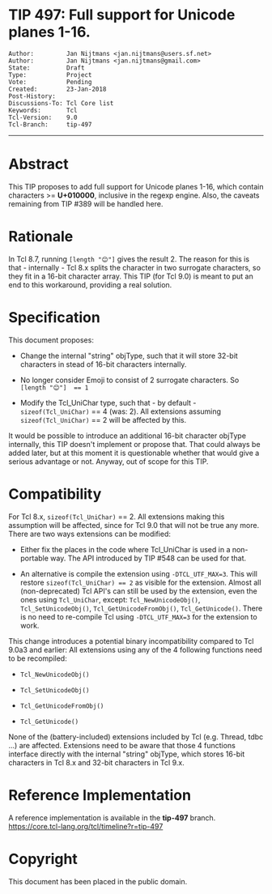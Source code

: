 # TIP 497: Full support for Unicode planes 1-16.
	Author:         Jan Nijtmans <jan.nijtmans@users.sf.net>
	Author:         Jan Nijtmans <jan.nijtmans@gmail.com>
	State:          Draft
	Type:           Project
	Vote:           Pending
	Created:        23-Jan-2018
	Post-History:
	Discussions-To: Tcl Core list
	Keywords:       Tcl
	Tcl-Version:    9.0
	Tcl-Branch:     tip-497
-----

# Abstract

This TIP proposes to add full support for Unicode planes 1-16, which
contain characters >= **U\+010000**, inclusive in the regexp
engine. Also, the caveats remaining from TIP #389 will be handled here.

# Rationale

In Tcl 8.7, running `[length "😊"]` gives the result 2. The reason for
this is that - internally - Tcl 8.x splits the character in two
surrogate characters, so they fit in a 16-bit character array.
This TIP (for Tcl 9.0) is meant to put an end to this workaround,
providing a real solution.

# Specification

This document proposes:

 * Change the internal "string" objType, such that it will store 32-bit
   characters in stead of 16-bit characters internally.

 * No longer consider Emoji to consist of 2 surrogate characters. So
   `[length "😊"]  == 1`

 * Modify the Tcl_UniChar type, such that - by default -
   `sizeof(Tcl_UniChar)` == 4 (was: 2).  All extensions assuming
   `sizeof(Tcl_UniChar)` == 2 will be affected by this.

It would be possible to introduce an additional 16-bit character objType
internally, this TIP doesn't implement or propose that. That could always
be added later, but at this moment it is questionable whether that would
give a serious advantage or not. Anyway, out of scope for this TIP.

# Compatibility

For Tcl 8.x, `sizeof(Tcl_UniChar)` == 2. All extensions making this
assumption will be affected, since for Tcl 9.0 that will not be true
any more. There are two ways extensions can be modified:

 * Either fix the places in the code where Tcl_UniChar is used in
   a non-portable way. The API introduced by TIP #548 can be used for that.

 * An alternative is compile the extension using `-DTCL_UTF_MAX=3`. This
   will restore `sizeof(Tcl_UniChar) == 2` as visible for the extension.
   Almost all (non-deprecated) Tcl API's can still be used by the extension,
   even the ones using `Tcl_UniChar`, except: `Tcl_NewUnicodeObj()`,
   `Tcl_SetUnicodeObj()`, `Tcl_GetUnicodeFromObj()`, `Tcl_GetUnicode()`.
   There is no need to re-compile Tcl using `-DTCL_UTF_MAX=3` for the
   extension to work.

This change introduces a potential binary incompatibility compared to Tcl 9.0a3
and earlier: All extensions using any of the 4 following functions need to be recompiled:

  * `Tcl_NewUnicodeObj()`

  * `Tcl_SetUnicodeObj()`

  * `Tcl_GetUnicodeFromObj()`

  * `Tcl_GetUnicode()`

None of the (battery-included) extensions included by Tcl (e.g. Thread, tdbc ...)
are affected. Extensions need to be aware that those 4 functions interface
directly with the internal "string" objType, which stores 16-bit characters
in Tcl 8.x and 32-bit characters in Tcl 9.x.

# Reference Implementation

A reference implementation is available in  the **tip-497** branch.
<https://core.tcl-lang.org/tcl/timeline?r=tip-497>

# Copyright

This document has been placed in the public domain.
